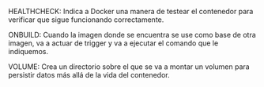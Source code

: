 HEALTHCHECK: Indica a Docker una manera de testear el contenedor para verificar que sigue funcionando correctamente.

ONBUILD: Cuando la imagen donde se encuentra se use como base de otra imagen, va a actuar de trigger y va a ejecutar el comando que le indiquemos.

VOLUME: Crea un directorio sobre el que se va a montar un volumen para persistir datos más allá de la vida del contenedor.